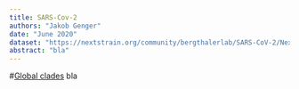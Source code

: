 ```yaml
---
title: SARS-Cov-2
authors: "Jakob Genger"
date: "June 2020"
dataset: "https://nextstrain.org/community/bergthalerlab/SARS-CoV-2/NextstrainAustria"
abstract: "bla"
---
```



#[Global clades](https://nextstrain.org/community/bergthalerlab/SARS-CoV-2/NextstrainAustria?c=region&d=map&p=full&r=region)
bla




